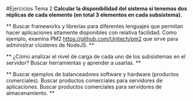 #Ejercicios Tema 2
**Calcular la disponibilidad del sistema si tenemos dos réplicas de cada elemento (en total 3 elementos en cada subsistema).**

** Buscar frameworks y librerías para diferentes lenguajes que permitan hacer aplicaciones altamente disponibles con relativa facilidad.
Como ejemplo, examina PM2
https://github.com/Unitech/pm2
que sirve para administrar clústeres de NodeJS. **

** ¿Cómo analizar el nivel de carga de cada uno de los subsistemas en el servidor?
Buscar herramientas y aprender a usarlas. **

** Buscar ejemplos de balanceadores software y hardware (productos comerciales).
Buscar productos comerciales para servidores de aplicaciones.
Buscar productos comerciales para servidores de almacenamiento. ** 